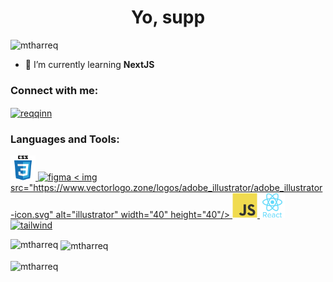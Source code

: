 <h1 align="center">Yo, supp</h1>

<p align="left"> <img src="https://komarev.com/ghpvc/?username=mtharreq&label=Profile%20views&color=0e75b6&style=flat" alt="mtharreq" /> </p>

- 🌱 I’m currently learning **NextJS**

<h3 align="left">Connect with me:</h3>
<p align="left">
<a href="https://twitter.com/reqqinn" target="blank"><img align="center" src="https://raw.githubusercontent.com/rahuldkjain/github-profile-readme-generator/master/src/images/icons/Social/twitter.svg" alt="reqqinn" height="30" width="40" /></a>
</p>

<h3 align="left">Languages and Tools:</h3>
<p align="left"> <a href="https://www.w3schools.com/css/" target="_blank" rel="noreferrer"> <img src="https://raw.githubusercontent.com/devicons/devicon/master/icons/css3/css3-original-wordmark.svg" alt="css3" width="40" height="40"/> </a> <a href="https://www.figma.com/" target="_blank" rel="noreferrer"> <img src="https://www.vectorlogo.zone/logos/figma/figma-icon.svg" alt="figma" width="40" height="40"/> </a> <a href="https://www.adobe.com/in/products/illustrator.html" target="_blank" rel="noreferrer"> <
img src="https://www.vectorlogo.zone/logos/adobe_illustrator/adobe_illustrator-icon.svg" alt="illustrator" width="40" height="40"/> </a> <a href="https://developer.mozilla.org/en-US/docs/Web/JavaScript" target="_blank" rel="noreferrer"> <img src="https://raw.githubusercontent.com/devicons/devicon/master/icons/javascript/javascript-original.svg" alt="javascript" width="40" height="40"/> </a> <a href="https://reactjs.org/" target="_blank" rel="noreferrer"> <img src="https://raw.githubusercontent.com/devicons/devicon/master/icons/react/react-original-wordmark.svg" alt="react" width="40" height="40"/> </a> <a href="https://tailwindcss.com/" target="_blank" rel="noreferrer"> <img src="https://www.vectorlogo.zone/logos/tailwindcss/tailwindcss-icon.svg" alt="tailwind" width="40" height="40"/> </a> </p>

<p><img align="left" src="https://github-readme-stats.vercel.app/api/top-langs?username=mtharreq&show_icons=true&locale=en&layout=compact" alt="mtharreq" /></p>

<p>&nbsp;<img align="center" src="https://github-readme-stats.vercel.app/api?username=mtharreq&show_icons=true&locale=en" alt="mtharreq" /></p>

<p><img align="center" src="https://github-readme-streak-stats.herokuapp.com/?user=mtharreq&" alt="mtharreq" /></p>
